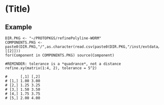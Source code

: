 (Title)
=======

Example
-------

    DIR.PKG <- "~/PROTOPKGS/refinePolyline-WORM"
    COMPONENTS.PKG <- paste0(DIR.PKG,"/",as.character(read.csv(paste0(DIR.PKG,"/inst/extdata/collate/2.csv"))[[2]]))
    for(Component in COMPONENTS.PKG) source(Component)
    
    #REMINDER: tolerance is a *quadrance*, not a distance
    refine.xy(matrix(1:4, 2), tolerance = 5^2)
    
    #      [,1] [,2]
    # [1,] 1.00 3.00
    # [2,] 1.25 3.25
    # [3,] 1.50 3.50
    # [4,] 1.75 3.75
    # [5,] 2.00 4.00
